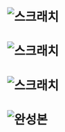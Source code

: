 # ![스크래치](https://scratch.mit.edu/projects/235273513/"work1")
# ![스크래치](https://scratch.mit.edu/projects/235274303/"work2")
# ![스크래치](https://scratch.mit.edu/projects/235275375/"work3")
# ![완성본](https://scratch.mit.edu/mystuff/"work")
